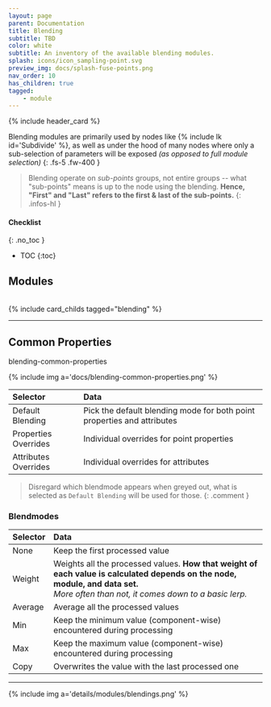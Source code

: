 ```yaml
---
layout: page
parent: Documentation
title: Blending
subtitle: TBD
color: white
subtitle: An inventory of the available blending modules.
splash: icons/icon_sampling-point.svg
preview_img: docs/splash-fuse-points.png
nav_order: 10
has_children: true
tagged: 
    - module
---
```


{% include header_card %}

Blending modules are primarily used by nodes like {% include lk id='Subdivide' %}, as well as under the hood of many nodes where only a sub-selection of parameters will be exposed *(as opposed to full module selection)*
{: .fs-5 .fw-400 }

> Blending operate on *sub-points* groups, not entire groups -- what "sub-points" means is up to the node using the blending.
> **Hence, "First" and "Last" refers to the first & last of the sub-points.**
{: .infos-hl }

#### Checklist
{: .no_toc }
- TOC
{:toc}

## Modules
<br>
{% include card_childs tagged="blending" %}

---
## Common Properties
blending-common-properties

{% include img a='docs/blending-common-properties.png' %} 

| Selector       | Data          |
|:-------------|:------------------|
| Default Blending           | Pick the default blending mode for both point properties and attributes |
| Properties Overrides           | Individual overrides for point properties |
| Attributes Overrides           | Individual overrides for attributes |

>Disregard which blendmode appears when greyed out, what is selected as `Default Blending` will be used for those.
{: .comment }

### Blendmodes

| Selector       | Data          |
|:-------------|:------------------|
| None           | Keep the first processed value |
| Weight           | Weights all the processed values. **How that weight of each value is calculated depends on the node, module, and data set.**<br> *More often than not, it comes down to a basic lerp.* |
| Average           | Average all the processed values |
| Min           | Keep the minimum value (component-wise) encountered during processing |
| Max           | Keep the maximum value (component-wise) encountered during processing |
| Copy           | Overwrites the value with the last processed one |

---

{% include img a='details/modules/blendings.png' %} 